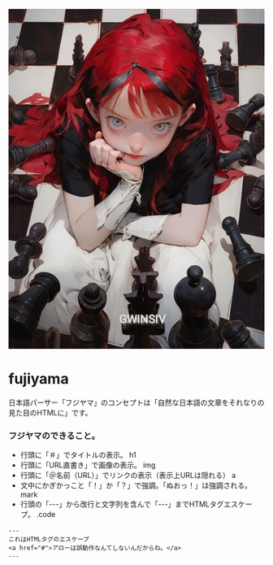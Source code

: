 ![](fujiyama.jpg)
# fujiyama
日本語パーサー「フジヤマ」のコンセプトは「自然な日本語の文章をそれなりの見た目のHTMLに」です。

### フジヤマのできること。
- 行頭に「＃」でタイトルの表示。 h1
- 行頭に「URL直書き」で画像の表示。 img
- 行頭に「＠名前（URL）」でリンクの表示（表示上URLは隠れる） a
- 文中にかぎかっこと「！」か「？」で強調。「ぬおっ！」は強調される。 mark
- 行頭の「---」から改行と文字列を含んで「---」までHTMLタグエスケープ。 .code
```
---
これはHTMLタグのエスケープ
<a href="#">アローは誤動作なんてしないんだからね。</a>
---
```
